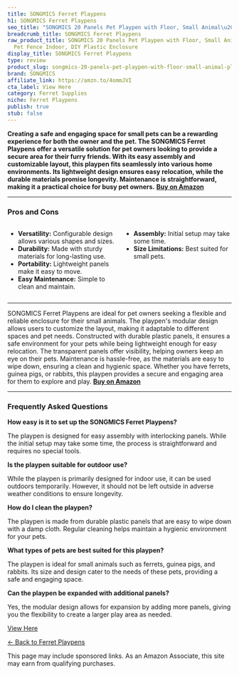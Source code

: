 ```yaml
---
title: SONGMICS Ferret Playpens
h1: SONGMICS Ferret Playpens
seo_title: "SONGMICS 20 Panels Pet Playpen with Floor, Small Animal\u2026"
breadcrumb_title: SONGMICS Ferret Playpens
raw_product_title: SONGMICS 20 Panels Pet Playpen with Floor, Small Animal Playpen,
  Pet Fence Indoor, DIY Plastic Enclosure
display_title: SONGMICS Ferret Playpens
type: review
product_slug: songmics-20-panels-pet-playpen-with-floor-small-animal-playpen-pet-fenc-fb0c7d3c
brand: SONGMICS
affiliate_link: https://amzn.to/4ommJVI
cta_label: View Here
category: Ferret Supplies
niche: Ferret Playpens
publish: true
stub: false
---
```


<div id="intro" class="full-width">
  <p><strong>Creating a safe and engaging space for small pets can be a rewarding experience for both the owner and the pet. The SONGMICS Ferret Playpens offer a versatile solution for pet owners looking to provide a secure area for their furry friends. With its easy assembly and customizable layout, this playpen fits seamlessly into various home environments. Its lightweight design ensures easy relocation, while the durable materials promise longevity. Maintenance is straightforward, making it a practical choice for busy pet owners.</strong> <a href="https://amzn.to/4ommJVI" rel="nofollow sponsored noopener" target="_blank"><strong>Buy on Amazon</strong></a></p>
</div>

<hr />
<h3 id="pros-cons">Pros and Cons</h3>
<div class="pc-grid" style="display:grid;grid-template-columns:1fr 1fr;gap:16px;">
  <ul>
    <li><strong>Versatility:</strong> Configurable design allows various shapes and sizes.</li>
    <li><strong>Durability:</strong> Made with sturdy materials for long-lasting use.</li>
    <li><strong>Portability:</strong> Lightweight panels make it easy to move.</li>
    <li><strong>Easy Maintenance:</strong> Simple to clean and maintain.</li>
  </ul>
  <ul>
    <li><strong>Assembly:</strong> Initial setup may take some time.</li>
    <li><strong>Size Limitations:</strong> Best suited for small pets.</li>
  </ul>
</div>
<hr />

<div class="full-width">
  <p>SONGMICS Ferret Playpens are ideal for pet owners seeking a flexible and reliable enclosure for their small animals. The playpen's modular design allows users to customize the layout, making it adaptable to different spaces and pet needs. Constructed with durable plastic panels, it ensures a safe environment for your pets while being lightweight enough for easy relocation. The transparent panels offer visibility, helping owners keep an eye on their pets. Maintenance is hassle-free, as the materials are easy to wipe down, ensuring a clean and hygienic space. Whether you have ferrets, guinea pigs, or rabbits, this playpen provides a secure and engaging area for them to explore and play. <a href="https://amzn.to/4ommJVI" rel="nofollow sponsored noopener" target="_blank"><strong>Buy on Amazon</strong></a></p>
</div>

<hr />
<h3 id="faqs">Frequently Asked Questions</h3>

<p><strong>How easy is it to set up the SONGMICS Ferret Playpens?</strong></p>
<p>The playpen is designed for easy assembly with interlocking panels. While the initial setup may take some time, the process is straightforward and requires no special tools.</p>

<p><strong>Is the playpen suitable for outdoor use?</strong></p>
<p>While the playpen is primarily designed for indoor use, it can be used outdoors temporarily. However, it should not be left outside in adverse weather conditions to ensure longevity.</p>

<p><strong>How do I clean the playpen?</strong></p>
<p>The playpen is made from durable plastic panels that are easy to wipe down with a damp cloth. Regular cleaning helps maintain a hygienic environment for your pets.</p>

<p><strong>What types of pets are best suited for this playpen?</strong></p>
<p>The playpen is ideal for small animals such as ferrets, guinea pigs, and rabbits. Its size and design cater to the needs of these pets, providing a safe and engaging space.</p>

<p><strong>Can the playpen be expanded with additional panels?</strong></p>
<p>Yes, the modular design allows for expansion by adding more panels, giving you the flexibility to create a larger play area as needed.</p>
<p><a class="btn" href="https://amzn.to/4ommJVI" target="_blank" rel="nofollow sponsored noopener">View Here</a></p>
<p><a href="/roundups/ferret-supplies/ferret-playpens/">← Back to Ferret Playpens</a></p>
<aside class="disclosure">This page may include sponsored links. As an Amazon Associate, this site may earn from qualifying purchases.</aside>
